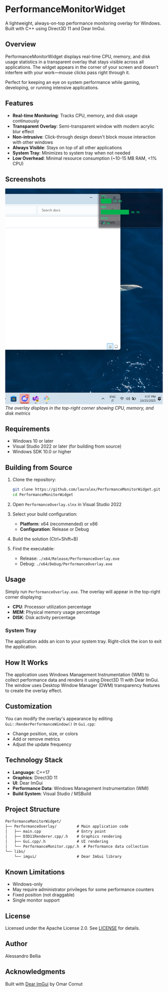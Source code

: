 # PerformanceMonitorWidget

A lightweight, always-on-top performance monitoring overlay for Windows. Built with C++ using Direct3D 11 and Dear ImGui.

## Overview

PerformanceMonitorWidget displays real-time CPU, memory, and disk usage statistics in a transparent overlay that stays visible across all applications. The widget appears in the corner of your screen and doesn't interfere with your work—mouse clicks pass right through it.

Perfect for keeping an eye on system performance while gaming, developing, or running intensive applications.

## Features

- **Real-time Monitoring**: Tracks CPU, memory, and disk usage continuously
- **Transparent Overlay**: Semi-transparent window with modern acrylic blur effect
- **Non-intrusive**: Click-through design doesn't block mouse interaction with other windows
- **Always Visible**: Stays on top of all other applications
- **System Tray**: Minimizes to system tray when not needed
- **Low Overhead**: Minimal resource consumption (~10-15 MB RAM, <1% CPU)

## Screenshots

![Performance Overlay](docs/screenshot.png)
*The overlay displays in the top-right corner showing CPU, memory, and disk metrics*

## Requirements

- Windows 10 or later
- Visual Studio 2022 or later (for building from source)
- Windows SDK 10.0 or higher

## Building from Source

1. Clone the repository:
   ```bash
   git clone https://github.com/lauralex/PerformanceMonitorWidget.git
   cd PerformanceMonitorWidget
   ```

2. Open `PerformanceOverlay.slnx` in Visual Studio 2022

3. Select your build configuration:
   - **Platform**: x64 (recommended) or x86
   - **Configuration**: Release or Debug

4. Build the solution (Ctrl+Shift+B)

5. Find the executable:
   - Release: `./x64/Release/PerformanceOverlay.exe`
   - Debug: `./x64/Debug/PerformanceOverlay.exe`

## Usage

Simply run `PerformanceOverlay.exe`. The overlay will appear in the top-right corner displaying:

- **CPU**: Processor utilization percentage
- **MEM**: Physical memory usage percentage  
- **DISK**: Disk activity percentage

### System Tray

The application adds an icon to your system tray. Right-click the icon to exit the application.

## How It Works

The application uses Windows Management Instrumentation (WMI) to collect performance data and renders it using Direct3D 11 with Dear ImGui. The window uses Desktop Window Manager (DWM) transparency features to create the overlay effect.

## Customization

You can modify the overlay's appearance by editing `Gui::RenderPerformanceWindow()` in `Gui.cpp`:

- Change position, size, or colors
- Add or remove metrics
- Adjust the update frequency

## Technology Stack

- **Language**: C++17
- **Graphics**: Direct3D 11
- **UI**: Dear ImGui
- **Performance Data**: Windows Management Instrumentation (WMI)
- **Build System**: Visual Studio / MSBuild

## Project Structure

```
PerformanceMonitorWidget/
├── PerformanceOverlay/         # Main application code
│   ├── main.cpp                # Entry point
│   ├── D3D11Renderer.cpp/.h    # Graphics rendering
│   ├── Gui.cpp/.h              # UI rendering
│   └── PerformanceMonitor.cpp/.h  # Performance data collection
└── libs/
    └── imgui/                  # Dear ImGui library
```

## Known Limitations

- Windows-only
- May require administrator privileges for some performance counters
- Fixed position (not draggable)
- Single monitor support

## License

Licensed under the Apache License 2.0. See [LICENSE](LICENSE) for details.

## Author

Alessandro Bellia

## Acknowledgments

Built with [Dear ImGui](https://github.com/ocornut/imgui) by Omar Cornut
